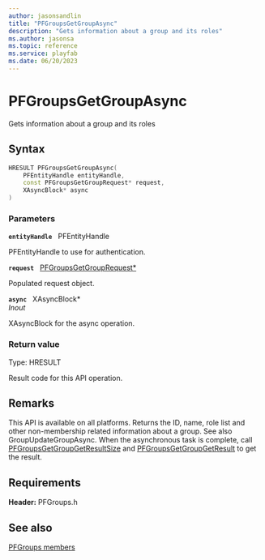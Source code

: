 ```yaml
---
author: jasonsandlin
title: "PFGroupsGetGroupAsync"
description: "Gets information about a group and its roles"
ms.author: jasonsa
ms.topic: reference
ms.service: playfab
ms.date: 06/20/2023
---
```


# PFGroupsGetGroupAsync  

Gets information about a group and its roles  

## Syntax  
  
```cpp
HRESULT PFGroupsGetGroupAsync(  
    PFEntityHandle entityHandle,  
    const PFGroupsGetGroupRequest* request,  
    XAsyncBlock* async  
)  
```  
  
### Parameters  
  
**`entityHandle`** &nbsp; PFEntityHandle  
  
PFEntityHandle to use for authentication.  
  
**`request`** &nbsp; [PFGroupsGetGroupRequest*](../../pfgroupstypes/structs/pfgroupsgetgrouprequest.md)  
  
Populated request object.  
  
**`async`** &nbsp; XAsyncBlock*  
*_Inout_*  
  
XAsyncBlock for the async operation.  
  
  
### Return value
Type: HRESULT
  
Result code for this API operation.
  
## Remarks  
  
This API is available on all platforms. Returns the ID, name, role list and other non-membership related information about a group. See also GroupUpdateGroupAsync. When the asynchronous task is complete, call [PFGroupsGetGroupGetResultSize](pfgroupsgetgroupgetresultsize.md) and [PFGroupsGetGroupGetResult](pfgroupsgetgroupgetresult.md) to get the result.
  
## Requirements  
  
**Header:** PFGroups.h
  
## See also  
[PFGroups members](../pfgroups_members.md)  

  
  
